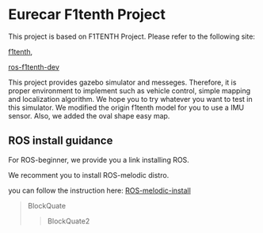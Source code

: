 # Eurecar F1tenth Project
This project is based on F1TENTH Project.
Please refer to the following site:

[f1tenth](https://f1tenth.org/), 

[ros-f1tenth-dev](https://github.com/f1tenth-dev/simulator)

This project provides gazebo simulator and messeges. 
Therefore, it is proper environment to implement such as vehicle control, simple mapping and localization algorithm. We hope you to try whatever you want to test in this simulator. We modified the origin f1tenth model for you to use a IMU sensor. Also, we added the oval shape easy map. 

## ROS install guidance
For ROS-beginner, we provide you a link installing ROS.

We recomment you to install ROS-melodic distro.

you can follow the instruction here:
[ROS-melodic-install](http://wiki.ros.org/melodic/Installation/Ubuntu)


> BlockQuate
>	> BlockQuate2
 
